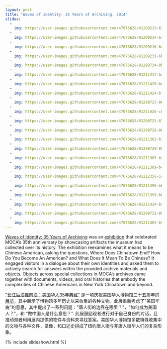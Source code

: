 ```yaml
---
layout: post
title: "Waves of Identity: 35 Years of Archiving, 2014"
slides:
  -
    img: https://user-images.githubusercontent.com/47676628/91209213-62e9c280-e6d9-11ea-9094-e89d0bb621c3.JPG
  -
    img: https://user-images.githubusercontent.com/47676628/91209214-641aef80-e6d9-11ea-89b4-4fd0e7dbd9af.JPG
  -
    img: https://user-images.githubusercontent.com/47676628/91209216-641aef80-e6d9-11ea-8760-24be4dc7e9f0.jpg
  -
    img: https://user-images.githubusercontent.com/47676628/91209231-6b41fd80-e6d9-11ea-8f1a-1945f879b108.jpg
  -
    img: https://user-images.githubusercontent.com/47676628/91298734-8b6fcc00-e76e-11ea-8376-0d34d6c981d7.jpg
  -
    img: https://user-images.githubusercontent.com/47676628/91211417-bc072580-e6dc-11ea-8504-7a3f21d428f8.jpg
  -
    img: https://user-images.githubusercontent.com/47676628/91211420-bdd0e900-e6dc-11ea-9513-a7e21a6a44ec.jpg
  -
    img: https://user-images.githubusercontent.com/47676628/91211424-bf9aac80-e6dc-11ea-9d8a-17d2def580f8.jpg
  -
    img: https://user-images.githubusercontent.com/47676628/91298723-86ab1800-e76e-11ea-897c-46130b3f12ed.jpg
  -
    img: https://user-images.githubusercontent.com/47676628/91211426-c0cbd980-e6dc-11ea-81c9-a2d0dd2c30db.jpg
  -
    img: https://user-images.githubusercontent.com/47676628/91298725-87dc4500-e76e-11ea-89e2-0e81ca3396ea.jpg
  -
    img: https://user-images.githubusercontent.com/47676628/91298726-8874db80-e76e-11ea-8b7e-c67385942bbb.jpg
  -
    img: https://user-images.githubusercontent.com/47676628/91211382-b14c9080-e6dc-11ea-9562-c401f7e5150c.jpg
  -
    img: https://user-images.githubusercontent.com/47676628/91298729-890d7200-e76e-11ea-85bf-b6472d26609f.jpg
  -
    img: https://user-images.githubusercontent.com/47676628/91211385-b27dbd80-e6dc-11ea-958b-dfb72ea675d5.jpg
  -
    img: https://user-images.githubusercontent.com/47676628/91211389-b4478100-e6dc-11ea-953a-198982d22b46.jpg
  -
    img: https://user-images.githubusercontent.com/47676628/91212356-148af280-e6de-11ea-8cfa-e3c1394ac967.jpg
  -
    img: https://user-images.githubusercontent.com/47676628/91211396-b6114480-e6dc-11ea-9cfe-73c28f894a06.jpg
  -
    img: https://user-images.githubusercontent.com/47676628/91211399-b6a9db00-e6dc-11ea-8b24-93c6106607c4.jpg
  -
    img: https://user-images.githubusercontent.com/47676628/91211414-bad5f880-e6dc-11ea-907c-06c240c6ff75.jpg
  -
    img: https://user-images.githubusercontent.com/47676628/91298731-89a60880-e76e-11ea-92bc-2eeec999d628.jpg
  -
    img: https://user-images.githubusercontent.com/47676628/91211405-b90c3500-e6dc-11ea-9bd0-741c6161a7f0.jpg
---
```


[Waves of Identity: 35 Years of Archiving](http://www.mocanyc.org/about/press/press_release/museum_of_chinese_in_america_to_present_waves_of_identity_35_years_of_arch) was an [exhibition](http://www.mocanyc.org/exhibitions/waves_of_identity) that celebrated MOCA’s 35th anniversary by showcasing artifacts the museum had collected over its history. The exhibition reexamines what it means to be Chinese American, asking the questions, Where Does Chinatown End? How Do You Become An American? and What Does It Mean To Be Chinese? It engaged visitors in a dialogue about their own identities and asked them to actively search for answers within the provided archive materials and objects. Objects across special collections in MOCA’s archives came together with documents, videos, and oral histories that embody the complexities of Chinese Americans in New York Chinatown and beyond. 

["长江后浪推前浪：美国华人35年典藏"](http://www.mocanyc.org/about/press/press_release/museum_of_chinese_in_america_to_present_waves_of_identity_35_years_of_arch) 是一项庆祝美国华人博物馆三十五周年的[展览](http://www.mocanyc.org/exhibitions/waves_of_identity)，其中展示了博物馆多年历史以来收集的各种文物。此展重新考虑了"美国华裔”的意思，其中提出了一系列问题："唐人街的边界在哪里？"，"如何成为美国人？"，和 “做中国人是什么意思？”. 此展鼓励观者进行对于自己身份的对话，且推动观者利用展内提供的物件与资料来寻找答案。美国华人博物馆多数特殊收集中的文物与各种文件，录像，和口述史拼成了纽约唐人街与非唐人街华人们的复杂形象。

{% include slideshow.html %}
